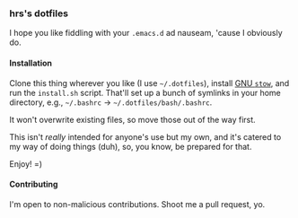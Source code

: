 ### hrs's dotfiles

I hope you like fiddling with your `.emacs.d` ad nauseam, 'cause I obviously do.

#### Installation

Clone this thing wherever you like (I use `~/.dotfiles`),
install [GNU `stow`][], and run the `install.sh` script. That'll set up a bunch
of symlinks in your home directory, e.g., `~/.bashrc` →
`~/.dotfiles/bash/.bashrc`.

[GNU `stow`]: https://www.gnu.org/software/stow/

It won't overwrite existing files, so move those out of the way first.

This isn't *really* intended for anyone's use but my own, and it's catered to my
way of doing things (duh), so, you know, be prepared for that.

Enjoy! =)

#### Contributing

I'm open to non-malicious contributions. Shoot me a pull request, yo.
